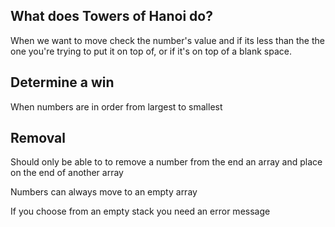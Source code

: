 ## What does Towers of Hanoi do?
When we want to move check the number's value and if its less than the the one you're trying to put it on top of, or if it's on top of a blank space.

## Determine a win

When numbers are in order from largest to smallest

## Removal

Should only be able to to remove a number from the end an array and place on the end of another array

Numbers can always move to an empty array

If you choose from an empty stack you need an error message